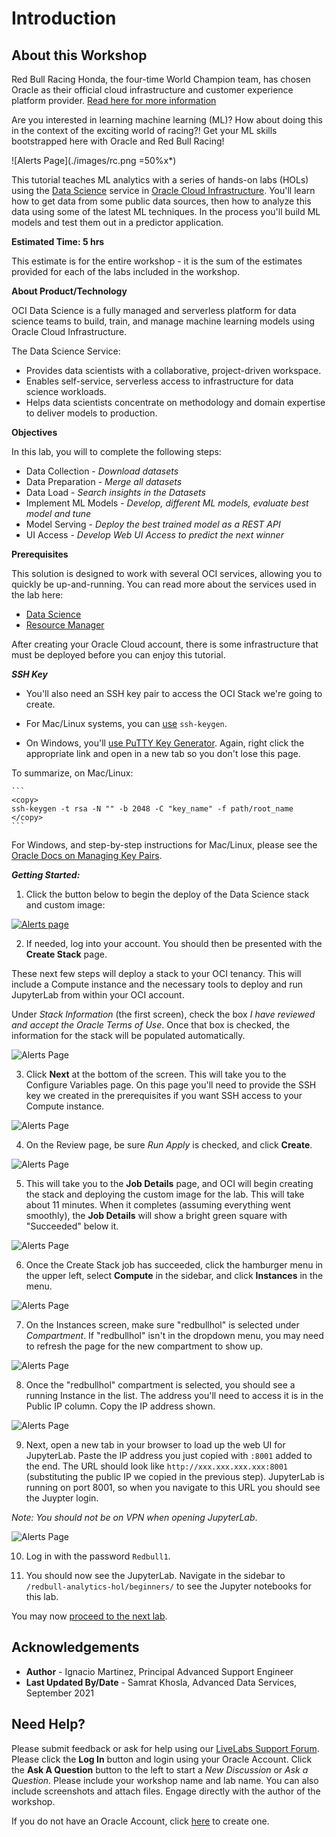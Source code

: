 # Introduction

## About this Workshop

Red Bull Racing Honda, the four-time World Champion team, has chosen Oracle as their official cloud infrastructure and customer experience platform provider. [Read here for more information](https://www.oracle.com/redbullracing/)

Are you interested in learning machine learning (ML)? How about doing this in the context of the exciting world of racing?! Get your ML skills bootstrapped here with Oracle and Red Bull Racing! 

![Alerts Page](./images/rc.png =50%x*)

This tutorial teaches ML analytics with a series of hands-on labs (HOLs) using the [Data Science](https://docs.oracle.com/en-us/iaas/data-science/using/data-science.htm) service in [Oracle Cloud Infrastructure](https://cloud.oracle.com/). You'll learn how to get data from some public data sources, then how to analyze this data using some of the latest ML techniques. In the process you'll build ML models and test them out in a predictor application.


<b> Estimated Time: 5 hrs  </b>

  This estimate is for the entire workshop - it is the sum of the estimates provided for each of the labs included in the workshop.

<b> About Product/Technology </b>

  OCI Data Science is a fully managed and serverless platform for data science teams to build, train, and manage machine learning models using Oracle Cloud Infrastructure.

  The Data Science Service:

  * Provides data scientists with a collaborative, project-driven workspace.
  * Enables self-service, serverless access to infrastructure for data science workloads.
  * Helps data scientists concentrate on methodology and domain expertise to deliver models to production.



  [](youtube:WWyM432VPQY)

<b>Objectives</b>


  In this lab, you will to complete the following steps:
  * Data Collection - <i> Download datasets </i>
  * Data Preparation - <i> Merge all datasets </i>
  * Data Load - <i> Search insights in the Datasets </i>
  * Implement ML Models - <i> Develop, different ML models, evaluate best model and tune </i>
  * Model Serving - <i> Deploy the best trained model as a REST API </i>
  * UI Access - <i> Develop Web UI Access to predict the next winner </i>

<b> Prerequisites </b>

  This solution is designed to work with several OCI services, allowing you to quickly be up-and-running. You can read more about the services used in the lab here:
  * [Data Science](https://docs.oracle.com/en-us/iaas/data-science/using/data-science.htm)
  * [Resource Manager](https://docs.oracle.com/en-us/iaas/Content/ResourceManager/Concepts/landing.htm)

After creating your Oracle Cloud account, there is some infrastructure that must be deployed before you can enjoy this tutorial. 

***SSH Key***

  * You'll also need an SSH key pair to access the OCI Stack we're going to create. 

  * For Mac/Linux systems, you can [use](https://docs.oracle.com/en-us/iaas/Content/Compute/Tasks/managingkeypairs.htm#ariaid-title4) ```ssh-keygen```. 

  * On Windows, you'll [use PuTTY Key Generator](https://docs.oracle.com/en-us/iaas/Content/Compute/Tasks/managingkeypairs.htm#ariaid-title5). Again, right click the  appropriate link and open in a new tab so you don't lose this page.

  To summarize, on Mac/Linux:

    ```
    <copy>
    ssh-keygen -t rsa -N "" -b 2048 -C "key_name" -f path/root_name
    </copy>
    ``` 

  For Windows, and step-by-step instructions for Mac/Linux, please see the [Oracle Docs on Managing Key Pairs](https://docs.oracle.com/en-us/iaas/Content/Compute/Tasks/managingkeypairs.htm#Managing_Key_Pairs_on_Linux_Instances).



***Getting Started:***

1. Click the button below to begin the deploy of the Data Science stack and custom image:

  [![Alerts page](./images/deploy.jpeg " ")](https://cloud.oracle.com/resourcemanager/stacks/create?region=home&zipUrl=https://github.com/oracle-devrel/redbull-analytics-hol/releases/latest/download/redbull-analytics-hol-latest.zip)

2. If needed, log into your account. You should then be presented with the **Create Stack** page.

  These next few steps will deploy a stack to your OCI tenancy. This will include a Compute instance and the necessary tools to deploy and run JupyterLab from within your OCI account.

  Under _Stack Information_ (the first screen), check the box _I have reviewed and accept the Oracle Terms of Use_. Once that box is checked, the information for the stack will be populated automatically.

  ![Alerts Page](./images/rm-1.jpeg)

3. Click **Next** at the bottom of the screen. This will take you to the Configure Variables page. On this page you'll need to provide the SSH key we created in the prerequisites if you want SSH access to your Compute instance.

  ![Alerts Page](./images/rm-2.jpeg)

4. On the Review page, be sure _Run Apply_ is checked, and click **Create**.

  ![Alerts Page](./images/rm-3.jpeg)

5. This will take you to the **Job Details** page, and OCI will begin creating the stack and deploying the custom image for the lab. This will take about 11 minutes. When it completes (assuming everything went smoothly), the **Job Details** will show a bright green square with "Succeeded" below it.

  ![Alerts Page](./images/rm-4.jpeg)

6. Once the Create Stack job has succeeded, click the hamburger menu in the upper left, select **Compute** in the sidebar, and click **Instances** in the menu.

  ![Alerts Page](./images/rm-5.jpeg)

7. On the Instances screen, make sure "redbullhol" is selected under _Compartment_. If "redbullhol" isn't in the dropdown menu, you may need to refresh the page for the new compartment to show up.

  ![Alerts Page](./images/rm-6.jpeg)

8. Once the "redbullhol" compartment is selected, you should see a running Instance in the list. The address you'll need to access it is in the Public IP column. Copy the IP address shown.

  ![Alerts Page](./images/rm-7.jpeg)

9. Next, open a new tab in your browser to load up the web UI for JupyterLab. Paste the IP address you just copied with     ```:8001``` added to the end. The URL should look like ``` http://xxx.xxx.xxx.xxx:8001 ``` (substituting the public IP we   copied in the previous step). JupyterLab is running on port 8001, so when you navigate to this URL you should see the Juypter login.

  _Note: You should not be on VPN when opening JupyterLab_.

  ![Alerts Page](./images/rm-8.jpeg)

10. Log in with the password ```Redbull1```.

11. You should now see the JupyterLab. Navigate in the sidebar to ```/redbull-analytics-hol/beginners/``` to see the Jupyter notebooks for this lab.


You may now [proceed to the next lab](#next).


## Acknowledgements
* **Author** - Ignacio Martinez, Principal Advanced Support Engineer
* **Last Updated By/Date** - Samrat Khosla, Advanced Data Services, September 2021

## Need Help?
Please submit feedback or ask for help using our [LiveLabs Support Forum](https://community.oracle.com/tech/developers/categories/livelabsdiscussions). Please click the **Log In** button and login using your Oracle Account. Click the **Ask A Question** button to the left to start a *New Discussion* or *Ask a Question*.  Please include your workshop name and lab name.  You can also include screenshots and attach files.  Engage directly with the author of the workshop.

If you do not have an Oracle Account, click [here](https://profile.oracle.com/myprofile/account/create-account.jspx) to create one.
